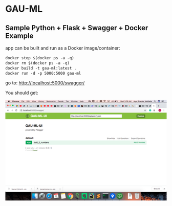 # GAU-ML
## Sample Python + Flask + Swagger + Docker Example

app can be built and run as a Docker image/container:

```
docker stop $(docker ps -a -q)
docker rm $(docker ps -a -q)
docker build -t gau-ml:latest .
docker run -d -p 5000:5000 gau-ml
```

go to: [http://localhost:5000/swagger/](http://localhost:5000/swagger/)

You should get:

![swagger](docs/swagger.png)


